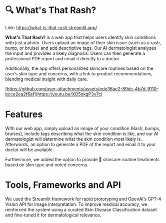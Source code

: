 # 🔍 What's That Rash?

Link: https://what-is-that-rash.streamlit.app/

**What's That Rash?** is a web app that helps users identify skin conditions with just a photo. Users upload an image of their skin issue (such as a rash, bump, or bruise) and add descriptive tags. Our AI dermatologist analyzes the input and provides a likely diagnosis. Users can then generate a professional PDF report and email it directly to a doctor.

Additionally, the app offers personalized skincare routines based on the user’s skin type and concerns, with a link to product recommendations, blending medical insight with daily care.

[https://github.com/user-attachments/assets/ede36ae2-89dc-4b7d-9110-bcce2ea2f6af](https://youtu.be/XO5nkgP3v7c)

# Features

With our web app, simply upload an image of your condition (Rash, bumps, bruises), include tags describing what the skin condition is like, and our AI dermatologist will determine what the skin condition most likely is. Afterwards, an option to generate a PDF of the report and email it to your doctor will be available.

Furthermore, we added the option to provide 🧴 skincare routine treatments based on skin type and noted concerns.

# Tools, Frameworks and API
We used the Streamlit framework for rapid prototyping and OpenAI’s GPT-4 Vision API for image interpretation. To improve medical accuracy, we reinforced the system using a curated Skin Disease Classification dataset and fine-tuned it for dermatological relevance.
